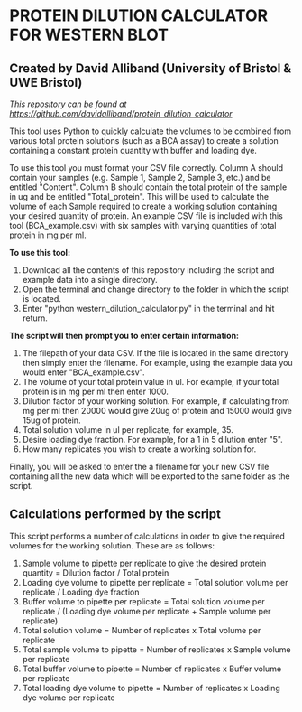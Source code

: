 # PROTEIN DILUTION CALCULATOR FOR WESTERN BLOT
## Created by David Alliband (University of Bristol & UWE Bristol)

*This repository can be found at https://github.com/davidalliband/protein_dilution_calculator*

This tool uses Python to quickly calculate the volumes to be combined from various total protein solutions (such as a BCA assay) to create a solution containing a constant protein quantity with buffer and loading dye.

To use this tool you must format your CSV file correctly. Column A should contain your samples (e.g. Sample 1, Sample 2, Sample 3, etc.) and be entitled "Content". Column B should contain the total protein of the sample in ug and be entitled "Total_protein". This will be used to calculate the volume of each Sample required to create a working solution containing your desired quantity of protein. An example CSV file is included with this tool (BCA_example.csv) with six samples with varying quantities of total protein in mg per ml.

**To use this tool:**

1. Download all the contents of this repository including the script and example data into a single directory.
2. Open the terminal and change directory to the folder in which the script is located.
3. Enter "python western_dilution_calculator.py" in the terminal and hit return.

**The script will then prompt you to enter certain information:**

1. The filepath of your data CSV. If the file is located in the same directory then simply enter the filename. For example, using the example data you would enter "BCA_example.csv".
2. The volume of your total protein value in ul. For example, if your total protein is in mg per ml then enter 1000.
3. Dilution factor of your working solution. For example, if calculating from mg per ml then 20000 would give 20ug of protein and 15000 would give 15ug of protein.
4. Total solution volume in ul per replicate, for example, 35.
5. Desire loading dye fraction. For example, for a 1 in 5 dilution enter "5".
6. How many replicates you wish to create a working solution for.

Finally, you will be asked to enter the a filename for your new CSV file containing all the new data which will be exported to the same folder as the script.

## Calculations performed by the script

This script performs a number of calculations in order to give the required volumes for the working solution. These are as follows:

1. Sample volume to pipette per replicate to give the desired protein quantity = Dilution factor / Total protein
2. Loading dye volume to pipette per replicate = Total solution volume per replicate / Loading dye fraction
3. Buffer volume to pipette per replicate = Total solution volume per replicate / (Loading dye volume per replicate + Sample volume per replicate)
4. Total solution volume = Number of replicates x Total volume per replicate
5. Total sample volume to pipette = Number of replicates x Sample volume per replicate
6. Total buffer volume to pipette = Number of replicates x Buffer volume per replicate
7. Total loading dye volume to pipette = Number of replicates x Loading dye volume per replicate
